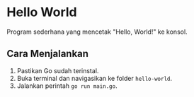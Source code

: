 # Hello World

Program sederhana yang mencetak "Hello, World!" ke konsol.

## Cara Menjalankan

1. Pastikan Go sudah terinstal.
2. Buka terminal dan navigasikan ke folder `hello-world`.
3. Jalankan perintah `go run main.go`.